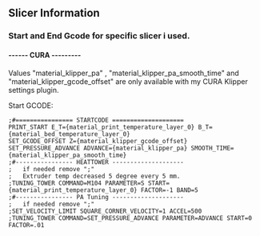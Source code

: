 ## Slicer Information

### Start and End Gcode for specific slicer i used.

#### ------ CURA ---------
Values "material_klipper_pa" , "material_klipper_pa_smooth_time"  and "material_klipper_gcode_offset" 
are only available with my CURA Klipper settings plugin.

Start GCODE:
```
;#================ STARTCODE ====================
PRINT_START E_T={material_print_temperature_layer_0} B_T={material_bed_temperature_layer_0}
SET_GCODE_OFFSET Z={material_klipper_gcode_offset}
SET_PRESSURE_ADVANCE ADVANCE={material_klipper_pa} SMOOTH_TIME={material_klipper_pa_smooth_time}
;#---------------- HEATTOWER --------------------
;   if needed remove ";"
;   Extruder temp decreased 5 degree every 5 mm.
;TUNING_TOWER COMMAND=M104 PARAMETER=S START={material_print_temperature_layer_0} FACTOR=-1 BAND=5
;#---------------- PA Tuning --------------------
;   if needed remove ";"
;SET_VELOCITY_LIMIT SQUARE_CORNER_VELOCITY=1 ACCEL=500
;TUNING_TOWER COMMAND=SET_PRESSURE_ADVANCE PARAMETER=ADVANCE START=0 FACTOR=.01
```
